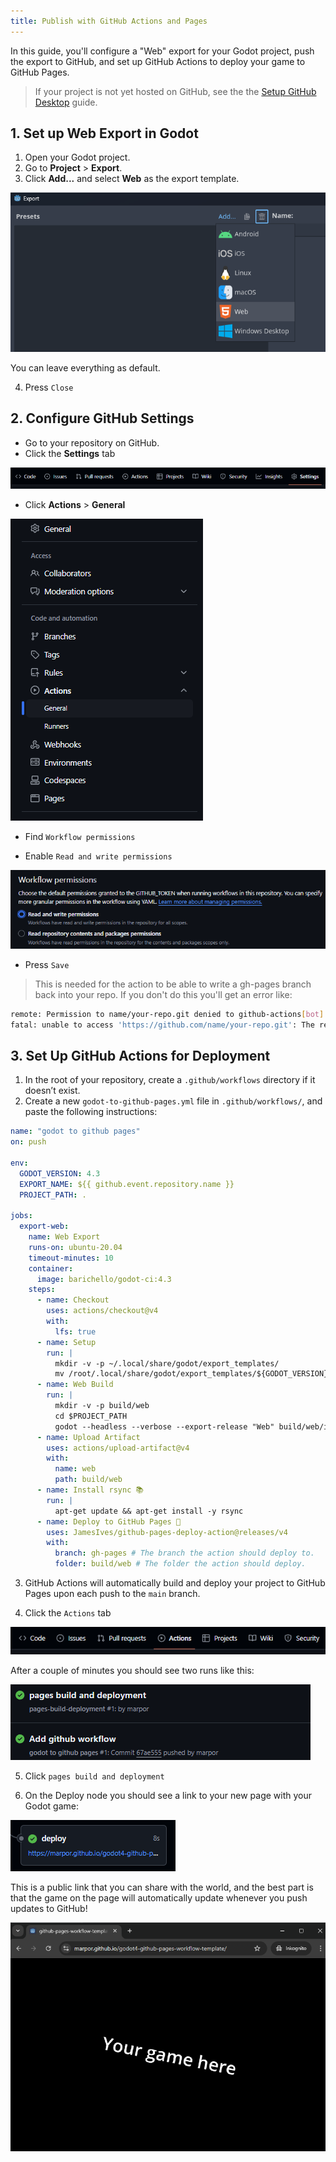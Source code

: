```yaml
---
title: Publish with GitHub Actions and Pages
---
```


In this guide, you'll configure a "Web" export for your Godot project, push the export to GitHub, and set up GitHub Actions to deploy your game to GitHub Pages.

> If your project is not yet hosted on GitHub, see the the [Setup GitHub Desktop](github_desktop_setup.md) guide.

## 1. Set up Web Export in Godot

1. Open your Godot project.
2. Go to **Project** > **Export**.
3. Click **Add...** and select **Web** as the export template.

![Export Add Web](res/github-pages-workflow/export-add-web.png)

You can leave everything as default.

4. Press `Close`

## 2. Configure GitHub Settings

* Go to your repository on GitHub.
* Click the **Settings** tab

![Settings](res/github-pages-workflow/settings.png)

* Click **Actions** > **General**

![Actions, General](res/github-pages-workflow/actions-general.png)

* Find `Workflow permissions`

* Enable `Read and write permissions`

![Read and write permissions](res/github-pages-workflow/permissions.png)

* Press `Save`

> This is needed for the action to be able to write a gh-pages branch back into your repo. If you don't do this you'll get an error like:
```sh
remote: Permission to name/your-repo.git denied to github-actions[bot].
fatal: unable to access 'https://github.com/name/your-repo.git': The requested URL returned error: 403
```

## 3. Set Up GitHub Actions for Deployment

1. In the root of your repository, create a `.github/workflows` directory if it doesn’t exist.
2. Create a new `godot-to-github-pages.yml` file in `.github/workflows/`, and paste the following instructions:

```yaml
name: "godot to github pages"
on: push

env:
  GODOT_VERSION: 4.3
  EXPORT_NAME: ${{ github.event.repository.name }}
  PROJECT_PATH: .

jobs:
  export-web:
    name: Web Export
    runs-on: ubuntu-20.04
    timeout-minutes: 10
    container:
      image: barichello/godot-ci:4.3
    steps:
      - name: Checkout
        uses: actions/checkout@v4
        with:
          lfs: true
      - name: Setup
        run: |
          mkdir -v -p ~/.local/share/godot/export_templates/
          mv /root/.local/share/godot/export_templates/${GODOT_VERSION}.stable ~/.local/share/godot/export_templates/${GODOT_VERSION}.stable
      - name: Web Build
        run: |
          mkdir -v -p build/web
          cd $PROJECT_PATH
          godot --headless --verbose --export-release "Web" build/web/index.html
      - name: Upload Artifact
        uses: actions/upload-artifact@v4
        with:
          name: web
          path: build/web
      - name: Install rsync 📚
        run: |
          apt-get update && apt-get install -y rsync
      - name: Deploy to GitHub Pages 🚀
        uses: JamesIves/github-pages-deploy-action@releases/v4
        with:
          branch: gh-pages # The branch the action should deploy to.
          folder: build/web # The folder the action should deploy.
```

3. GitHub Actions will automatically build and deploy your project to GitHub Pages upon each push to the `main` branch.

4. Click the `Actions` tab

![Actions Tab](res/github-pages-workflow/actions-tab.png)

After a couple of minutes you should see two runs like this:

![Runs](res/github-pages-workflow/runs.png)

5. Click `pages build and deployment`

6. On the Deploy node you should see a link to your new page with your Godot game:

![deploy link](res/github-pages-workflow/deploy-link.png)

This is a public link that you can share with the world, and the best part is that the game on the page will automatically update whenever you push updates to GitHub!

![Your game here](res/github-pages-workflow/your-game-here.png)

